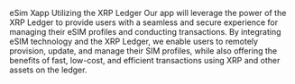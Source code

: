 eSim Xapp Utilizing the XRP Ledger 
Our app will leverage the power of the XRP Ledger to provide users with a seamless and secure experience for managing their eSIM profiles and conducting transactions. By integrating eSIM technology and the XRP Ledger, we enable users to remotely provision, update, and manage their SIM profiles, while also offering the benefits of fast, low-cost, and efficient transactions using XRP and other assets on the ledger.


